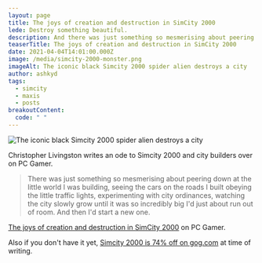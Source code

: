 ```yaml
---
layout: page
title: The joys of creation and destruction in SimCity 2000
lede: Destroy something beautiful.
description: And there was just something so mesmerising about peering down at the little world I was building, seeing the cars on the roads I built obeying the little traffic lights
teaserTitle: The joys of creation and destruction in SimCity 2000
date: 2021-04-04T14:01:00.000Z
image: /media/simcity-2000-monster.png
imageAlt: The iconic black Simcity 2000 spider alien destroys a city
author: ashkyd
tags:
  - simcity
  - maxis
  - posts
breakoutContent:
  code: " "
---
```

<img class="alignright" src="/media/simcity-2000-monster.png" alt="The iconic black Simcity 2000 spider alien destroys a city" />

Christopher Livingston writes an ode to Simcity 2000 and city builders over on PC Gamer.

> There was just something so mesmerising about peering down at the little world I was building, seeing the cars on the roads I built obeying the little traffic lights, experimenting with city ordinances, watching the city slowly grow until it was so incredibly big I'd just about run out of room. And then I'd start a new one.

[The joys of creation and destruction in SimCity 2000](https://www.pcgamer.com/au/the-joys-of-creation-and-destruction-in-simcity-2000/?region-switch=AU) on PC Gamer.

Also if you don't have it yet, [Simcity 2000 is 74% off on gog.com](https://www.gog.com/game/simcity_2000_special_edition) at time of writing.
